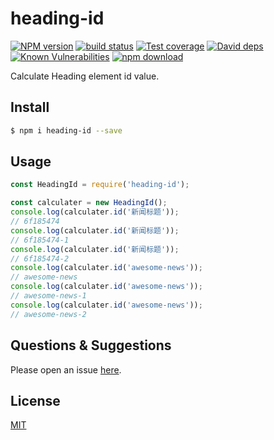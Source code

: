 # heading-id

[![NPM version][npm-image]][npm-url]
[![build status][travis-image]][travis-url]
[![Test coverage][codecov-image]][codecov-url]
[![David deps][david-image]][david-url]
[![Known Vulnerabilities][snyk-image]][snyk-url]
[![npm download][download-image]][download-url]

[npm-image]: https://img.shields.io/npm/v/heading-id.svg?style=flat-square
[npm-url]: https://npmjs.org/package/heading-id
[travis-image]: https://img.shields.io/travis/node-modules/heading-id.svg?style=flat-square
[travis-url]: https://travis-ci.org/node-modules/heading-id
[codecov-image]: https://img.shields.io/codecov/c/github/node-modules/heading-id.svg?style=flat-square
[codecov-url]: https://codecov.io/github/node-modules/heading-id?branch=master
[david-image]: https://img.shields.io/david/node-modules/heading-id.svg?style=flat-square
[david-url]: https://david-dm.org/node-modules/heading-id
[snyk-image]: https://snyk.io/test/npm/heading-id/badge.svg?style=flat-square
[snyk-url]: https://snyk.io/test/npm/heading-id
[download-image]: https://img.shields.io/npm/dm/heading-id.svg?style=flat-square
[download-url]: https://npmjs.org/package/heading-id

Calculate Heading element id value.

## Install

```bash
$ npm i heading-id --save
```

## Usage

```js
const HeadingId = require('heading-id');

const calculater = new HeadingId();
console.log(calculater.id('新闻标题'));
// 6f185474
console.log(calculater.id('新闻标题'));
// 6f185474-1
console.log(calculater.id('新闻标题'));
// 6f185474-2
console.log(calculater.id('awesome-news'));
// awesome-news
console.log(calculater.id('awesome-news'));
// awesome-news-1
console.log(calculater.id('awesome-news'));
// awesome-news-2
```

## Questions & Suggestions

Please open an issue [here](https://github.com/node-modules/heading-id/issues).

## License

[MIT](LICENSE)

